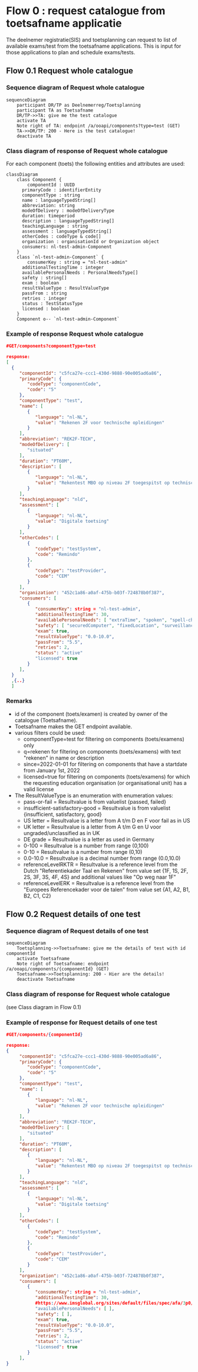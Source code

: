 # Flow 0 : request catalogue from toetsafname applicatie

The deelnemer registratie(SIS) and toetsplanning can request to list of available exams/test from the toetsafname applications. This is input for those applications to plan and schedule exams/tests.

## Flow 0.1 Request whole catalogue

### Sequence diagram of Request whole catalogue
```mermaid
sequenceDiagram
    participant DR/TP as Deelnemerreg/Toetsplanning
    participant TA as Toetsafname
    DR/TP->>TA: give me the test catalogue
    activate TA
    Note right of TA: endpoint /a/ooapi/components?type=test (GET)
    TA->>DR/TP: 200 - Here is the test catalogue!
    deactivate TA
```

### Class diagram of response of Request whole catalogue	
For each component (toets) the following entities and attributes are used:
```mermaid
classDiagram
    class Component {
    	componentId : UUID
      primaryCode : identifierEntity
      componentType : string
      name : languageTypedString[]
      abbreviation: string
      modeOfDelivery : modeOfDeliveryType
      duration: timeperiod
      description : languageTypedString[]
      teachingLanguage : string
      assessment : languageTypedString[]
      otherCodes : codeType & code[]
      organization : organisationId or Organization object
      consumers: nl-test-admin-Component
    }
    class `nl-test-admin-Component` {
    	consumerKey : string = "nl-test-admin"
      additionalTestingTime : integer
      availablePersonalNeeds : PersonalNeedsType[]
      safety : string[]
      exam : boolean
      resultValueType : ResultValueType
      passFrom : string
      retries : integer
      status : TestStatusType
      licensed : boolean
    }
    Component o-- `nl-test-admin-Component`
```

### Example of response Request whole catalogue
```json
#GET/components?componentType=test

response:
[
  {
     "componentId": "c5fca27e-ccc1-430d-9888-90e005ad6a86",
     "primaryCode": {
        "codeType": "componentCode",
        "code": "5"
     },
     "componentType": "test",
     "name": [
        {
           "language": "nl-NL",
           "value": "Rekenen 2F voor technische opleidingen"
        }
     ],
     "abbreviation": "REK2F-TECH",
     "modeOfDelivery": [
        "situated"
     ],
     "duration": "PT60M",
     "description": [
        {
           "language": "nl-NL",
           "value": "Rekentest MBO op niveau 2F toegespitst op technische opleidingen zoals procestechniek/machinebouw"
        }
     ],
     "teachingLanguage": "nld",
     "assessment": [
        {
           "language": "nl-NL",
           "value": "Digitale toetsing"
        }
     ],
     "otherCodes": [
        {
           "codeType": "testSystem",
           "code": "Remindo"
        },
        {
           "codeType": "testProvider",
           "code": "CEM"
        }
     ],
     "organization": "452c1a86-a0af-475b-b03f-724878b0f387",
     "consumers": [
        {
           "consumerKey": string = "nl-test-admin", 
           "additionalTestingTime": 30,
           "availablePersonalNeeds": [ "extraTime", "spoken", "spell-checker-on-screen" ],
           "safety": [ "securedComputer", "fixedLocation", "surveillance"],
           "exam": true,
           "resultValueType": "0.0-10.0",
           "passFrom": "5.5",
           "retries": 2,
           "status": "active"
           "licensed": true
        }
     ],
  }
  ,{..}
  ]
```
### Remarks
- id of the component (toets/examen) is created by owner of the catalogue (Toetsafname).
- Toetsafname makes the GET endpoint available.
- various filters could be used:
	- componentType=test for filtering on components (toets/examens) only
	- q=rekenen for filtering on components (toets/examens) with text "rekenen" in name or description
	- since=2022-01-01 for filtering on components that have a startdate from January 1st, 2022
	- licensed=true for filtering on components (toets/examens) for which the requesting education organisation (or organisational unit) has a valid license
- The ResultValueType is an enumeration with enumeration values:
	- pass-or-fail = Resultvalue is from valuelist {passed, failed}
	- insufficient-satisfactory-good = Resultvalue is from valuelist {insufficient, satisfactory, good}
	- US letter = Resultvalue is a letter from A t/m D en F voor fail as in US
	- UK letter = Resultvalue is a letter from A t/m G en U voor ungraded/unclassified as in UK
	- DE grade = Resultvalue is a letter as used in Germany
	- 0-100 = Resultvalue is a number from range (0,100)
	- 0-10 = Resultvalue is a number from range (0,10)
	- 0.0-10.0 = Resultvalue is a decimal number from range (0.0,10.0)
	- referenceLevelRKTR = Resultvalue is a reference level from the Dutch "Referentiekader Taal en Rekenen" from value set {1F, 1S, 2F, 2S, 3F, 3S, 4F, 4S} and additional values like "Op weg naar 1F"
	- referenceLevelERK = Resultvalue is a reference level from the "Europees Referencekader voor de talen" from value set {A1, A2, B1, B2, C1, C2}


## Flow 0.2 Request details of one test
 
### Sequence diagram of Request details of one test
```mermaid
sequenceDiagram
    Toetsplanning->>Toetsafname: give me the details of test with id componentId
    activate Toetsafname
    Note right of Toetsafname: endpoint /a/ooapi/components/{componentId} (GET)
    Toetsafname->>Toetsplanning: 200 - Hier are the details!
    deactivate Toetsafname
```

### Class diagram of response for Request whole catalogue	
(see Class diagram in Flow 0.1)

### Example of response for Request details of one test
```json
#GET/components/{componentId}

response:
{
     "componentId": "c5fca27e-ccc1-430d-9888-90e005ad6a86",
     "primaryCode": {
        "codeType": "componentCode",
        "code": "5"
     },
     "componentType": "test",
     "name": [
        {
           "language": "nl-NL",
           "value": "Rekenen 2F voor technische opleidingen"
        }
     ],
     "abbreviation": "REK2F-TECH",
     "modeOfDelivery": [
        "situated"
     ],
     "duration": "PT60M",
     "description": [
        {
           "language": "nl-NL",
           "value": "Rekentest MBO op niveau 2F toegespitst op technische opleidingen zoals procestechniek/machinebouw"
        }
     ],
     "teachingLanguage": "nld",
     "assessment": [
        {
           "language": "nl-NL",
           "value": "Digitale toetsing"
        }
     ],
     "otherCodes": [
        {
           "codeType": "testSystem",
           "code": "Remindo"
        },
        {
           "codeType": "testProvider",
           "code": "CEM"
        }
     ],
     "organization": "452c1a86-a0af-475b-b03f-724878b0f387",
     "consumers": [
        {
           "consumerKey": string = "nl-test-admin", 
           "additionalTestingTime": 30,
           #https://www.imsglobal.org/sites/default/files/spec/afa/3p0/information_model/imsafa3p0pnp_v1p0_InfoModel.html
           "availablePersonalNeeds": [ ],
           "safety": [ ],
           "exam": true,
           "resultValueType": "0.0-10.0",
           "passFrom": "5.5",
           "retries": 2,
           "status": "active"
           "licensed": true
        }
     ],
}

```

